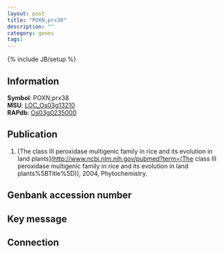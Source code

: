 ```yaml
---
layout: post
title: "POXN,prx38"
description: ""
category: genes
tags: 
---
```

{% include JB/setup %}

## Information
__Symbol__: POXN,prx38  
__MSU__: [LOC_Os03g13210](http://rice.plantbiology.msu.edu/cgi-bin/ORF_infopage.cgi?orf=LOC_Os03g13210)  
__RAPdb__: [Os03g0235000](http://rapdb.dna.affrc.go.jp/viewer/gbrowse_details/irgsp1?name=Os03g0235000)  

## Publication
1. [The class III peroxidase multigenic family in rice and its evolution in land plants](http://www.ncbi.nlm.nih.gov/pubmed?term=(The class III peroxidase multigenic family in rice and its evolution in land plants%5BTitle%5D)), 2004, Phytochemistry.

## Genbank accession number

## Key message

## Connection


